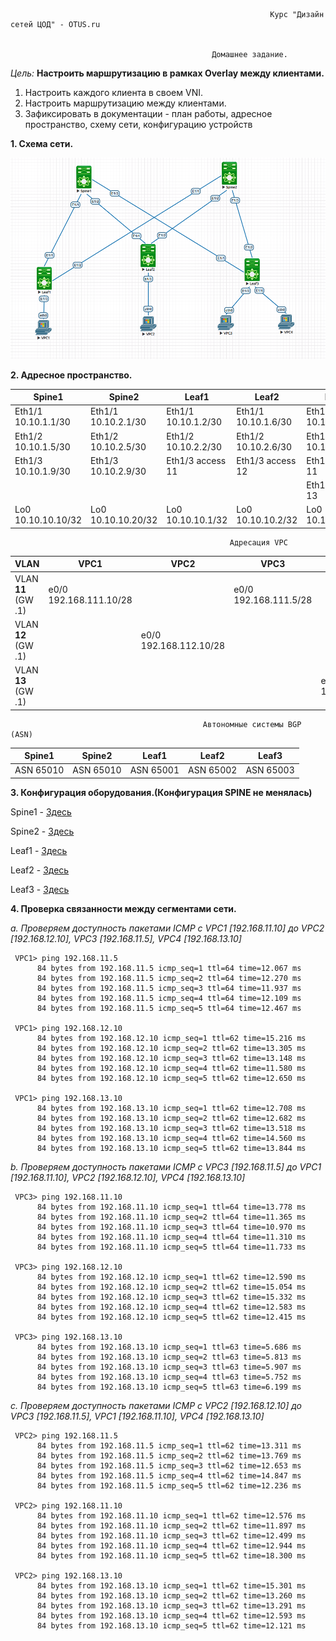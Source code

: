                                                               Курс "Дизайн сетей ЦОД" - OTUS.ru


                                                 Домашнее задание. 
*Цель:* **Настроить маршрутизацию в рамках Overlay между клиентами.**


1. Настроить каждого клиента в своем VNI.
2. Настроить маршрутизацию между клиентами.
3. Зафиксировать в документации - план работы, адресное пространство, схему сети, конфигурацию устройств


**1. Схема сети.**

![](Scheme/Scheme.png)

**2. Адресное пространство.** 

|      Spine1           |     Spine2             |         Leaf1          |       Leaf2            |     Leaf3              |
|-----------------------|------------------------|------------------------|------------------------|------------------------|
| Eth1/1 10.10.1.1/30   | Eth1/1 10.10.2.1/30    | Eth1/1 10.10.1.2/30    | Eth1/1 10.10.1.6/30    | Eth1/1 10.10.1.9/30    |
| Eth1/2 10.10.1.5/30   | Eth1/2 10.10.2.5/30    | Eth1/2 10.10.2.2/30    | Eth1/2 10.10.2.6/30    | Eth1/2 10.10.2.9/30    |
| Eth1/3 10.10.1.9/30   | Eth1/3 10.10.2.9/30    | Eth1/3 access 11       | Eth1/3 access 12       | Eth1/3 access 11       |
|                       |                        |                        |                        | Eth1/4 access 13       |  
| Lo0 10.10.10.10/32    | Lo0 10.10.10.20/32     | Lo0 10.10.10.1/32      | Lo0 10.10.10.2/32      | Lo0 10.10.10.3/32      |


                                                     Адресация VPC             

|         VLAN          |      VPC1              |         VPC2           |          VPC3          |         VPC4           |
|-----------------------|------------------------|------------------------|------------------------|------------------------|
|   VLAN **11** (GW .1) | e0/0 192.168.111.10/28 |                        | e0/0 192.168.111.5/28 |                        |  
|   VLAN **12** (GW .1) |                        | e0/0 192.168.112.10/28 |                        |                        | 
|   VLAN **13** (GW .1) |                        |                        |                        | e0/0 192.168.113.10/28 | 


                                               Автономные системы BGP (ASN)

|      Spine1           |     Spine2            |         Leaf1         |       Leaf2           |     Leaf3             |
|-----------------------|-----------------------|-----------------------|-----------------------|-----------------------|
| ASN 65010             | ASN 65010             | ASN 65001             | ASN 65002             | ASN 65003             |


**3. Конфигурация оборудования.(Конфигурация SPINE не менялась)**

Spine1 - [Здесь](Configs/Spine1.txt)

Spine2 - [Здесь](Configs/Spine2.txt)

Leaf1 -  [Здесь](Configs/Leaf1.txt)

Leaf2 -  [Здесь](Configs/Leaf2.txt)

Leaf3 -  [Здесь](Configs/Leaf3.txt)

**4. Проверка связанности между сегментами сети.** 

*a. Проверяем доступность пакетами ICMP c VPC1 [192.168.11.10] до VPC2 [192.168.12.10], VPC3 [192.168.11.5], VPC4 [192.168.13.10]*

     VPC1> ping 192.168.11.5  
          84 bytes from 192.168.11.5 icmp_seq=1 ttl=64 time=12.067 ms
          84 bytes from 192.168.11.5 icmp_seq=2 ttl=64 time=12.270 ms
          84 bytes from 192.168.11.5 icmp_seq=3 ttl=64 time=11.937 ms
          84 bytes from 192.168.11.5 icmp_seq=4 ttl=64 time=12.109 ms
          84 bytes from 192.168.11.5 icmp_seq=5 ttl=64 time=12.467 ms

     VPC1> ping 192.168.12.10  
          84 bytes from 192.168.12.10 icmp_seq=1 ttl=62 time=15.216 ms
          84 bytes from 192.168.12.10 icmp_seq=2 ttl=62 time=13.305 ms
          84 bytes from 192.168.12.10 icmp_seq=3 ttl=62 time=13.148 ms
          84 bytes from 192.168.12.10 icmp_seq=4 ttl=62 time=11.580 ms
          84 bytes from 192.168.12.10 icmp_seq=5 ttl=62 time=12.650 ms

     VPC1> ping 192.168.13.10  
          84 bytes from 192.168.13.10 icmp_seq=1 ttl=62 time=12.708 ms
          84 bytes from 192.168.13.10 icmp_seq=2 ttl=62 time=12.682 ms
          84 bytes from 192.168.13.10 icmp_seq=3 ttl=62 time=13.518 ms
          84 bytes from 192.168.13.10 icmp_seq=4 ttl=62 time=14.560 ms
          84 bytes from 192.168.13.10 icmp_seq=5 ttl=62 time=13.844 ms

*b. Проверяем доступность пакетами ICMP c VPC3 [192.168.11.5] до VPC1 [192.168.11.10], VPC2 [192.168.12.10], VPC4 [192.168.13.10]*

     VPC3> ping 192.168.11.10
          84 bytes from 192.168.11.10 icmp_seq=1 ttl=64 time=13.778 ms
          84 bytes from 192.168.11.10 icmp_seq=2 ttl=64 time=11.365 ms
          84 bytes from 192.168.11.10 icmp_seq=3 ttl=64 time=10.970 ms
          84 bytes from 192.168.11.10 icmp_seq=4 ttl=64 time=11.310 ms
          84 bytes from 192.168.11.10 icmp_seq=5 ttl=64 time=11.733 ms

     VPC3> ping 192.168.12.10
          84 bytes from 192.168.12.10 icmp_seq=1 ttl=62 time=12.590 ms
          84 bytes from 192.168.12.10 icmp_seq=2 ttl=62 time=15.054 ms
          84 bytes from 192.168.12.10 icmp_seq=3 ttl=62 time=15.332 ms
          84 bytes from 192.168.12.10 icmp_seq=4 ttl=62 time=12.583 ms
          84 bytes from 192.168.12.10 icmp_seq=5 ttl=62 time=12.415 ms

     VPC3> ping 192.168.13.10
          84 bytes from 192.168.13.10 icmp_seq=1 ttl=63 time=5.686 ms
          84 bytes from 192.168.13.10 icmp_seq=2 ttl=63 time=5.813 ms
          84 bytes from 192.168.13.10 icmp_seq=3 ttl=63 time=5.907 ms
          84 bytes from 192.168.13.10 icmp_seq=4 ttl=63 time=5.752 ms
          84 bytes from 192.168.13.10 icmp_seq=5 ttl=63 time=6.199 ms


*c. Проверяем доступность пакетами ICMP c VPC2 [192.168.12.10] до VPC3 [192.168.11.5], VPC1 [192.168.11.10], VPC4 [192.168.13.10]*

     VPC2> ping 192.168.11.5
          84 bytes from 192.168.11.5 icmp_seq=1 ttl=62 time=13.311 ms
          84 bytes from 192.168.11.5 icmp_seq=2 ttl=62 time=13.769 ms
          84 bytes from 192.168.11.5 icmp_seq=3 ttl=62 time=12.653 ms
          84 bytes from 192.168.11.5 icmp_seq=4 ttl=62 time=14.847 ms
          84 bytes from 192.168.11.5 icmp_seq=5 ttl=62 time=12.236 ms

     VPC2> ping 192.168.11.10
          84 bytes from 192.168.11.10 icmp_seq=1 ttl=62 time=12.576 ms
          84 bytes from 192.168.11.10 icmp_seq=2 ttl=62 time=11.897 ms
          84 bytes from 192.168.11.10 icmp_seq=3 ttl=62 time=12.499 ms
          84 bytes from 192.168.11.10 icmp_seq=4 ttl=62 time=12.944 ms
          84 bytes from 192.168.11.10 icmp_seq=5 ttl=62 time=18.300 ms

     VPC2> ping 192.168.13.10
          84 bytes from 192.168.13.10 icmp_seq=1 ttl=62 time=15.301 ms
          84 bytes from 192.168.13.10 icmp_seq=2 ttl=62 time=13.260 ms
          84 bytes from 192.168.13.10 icmp_seq=3 ttl=62 time=13.291 ms
          84 bytes from 192.168.13.10 icmp_seq=4 ttl=62 time=12.593 ms
          84 bytes from 192.168.13.10 icmp_seq=5 ttl=62 time=12.121 ms
 
